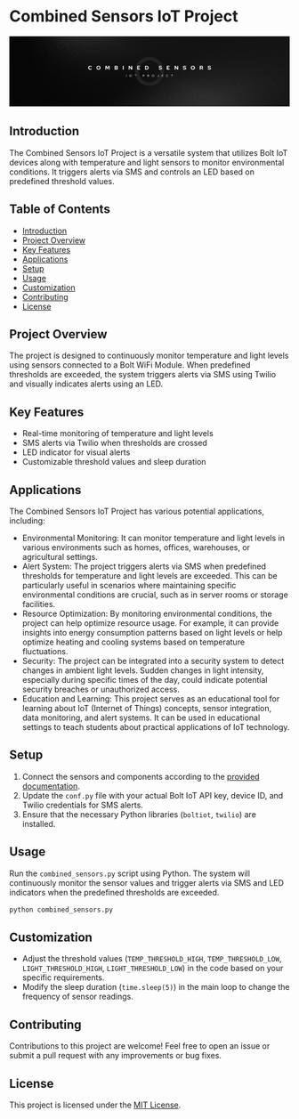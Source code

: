 # Combined Sensors IoT Project
<p align="center"><img src="https://github.com/techtricks1/Combined-Sensors/blob/main/combined%20sensors/logo.png" alt="logo"></p>

## Introduction

The Combined Sensors IoT Project is a versatile system that utilizes Bolt IoT devices along with temperature and light sensors to monitor environmental conditions. It triggers alerts via SMS and controls an LED based on predefined threshold values.

## Table of Contents

- [Introduction](#introduction)
- [Project Overview](#project-overview)
- [Key Features](#key-features)
- [Applications](#applications)
- [Setup](#setup)
- [Usage](#usage)
- [Customization](#customization)
- [Contributing](#contributing)
- [License](#license)

## Project Overview

The project is designed to continuously monitor temperature and light levels using sensors connected to a Bolt WiFi Module. When predefined thresholds are exceeded, the system triggers alerts via SMS using Twilio and visually indicates alerts using an LED.

## Key Features

- Real-time monitoring of temperature and light levels
- SMS alerts via Twilio when thresholds are crossed
- LED indicator for visual alerts
- Customizable threshold values and sleep duration

## Applications

The Combined Sensors IoT Project has various potential applications, including:

- Environmental Monitoring: It can monitor temperature and light levels in various environments such as homes, offices, warehouses, or agricultural settings.
- Alert System: The project triggers alerts via SMS when predefined thresholds for temperature and light levels are exceeded. This can be particularly useful in scenarios where maintaining specific environmental 
  conditions are crucial, such as in server rooms or storage facilities.
- Resource Optimization: By monitoring environmental conditions, the project can help optimize resource usage. For example, it can provide insights into energy consumption patterns based on light levels or help 
  optimize heating and cooling systems based on temperature fluctuations.
- Security: The project can be integrated into a security system to detect changes in ambient light levels. Sudden changes in light intensity, especially during specific times of the day, could indicate potential 
  security breaches or unauthorized access.
- Education and Learning: This project serves as an educational tool for learning about IoT (Internet of Things) concepts, sensor integration, data monitoring, and alert systems. It can be used in educational 
  settings to teach students about practical applications of IoT technology.

## Setup

1. Connect the sensors and components according to the [provided documentation](https://github.com/techtricks1/Combined-Sensors/blob/main/combined%20sensors/Comined%20Sensors.pdf).
2. Update the `conf.py` file with your actual Bolt IoT API key, device ID, and Twilio credentials for SMS alerts.
3. Ensure that the necessary Python libraries (`boltiot`, `twilio`) are installed.

## Usage

Run the `combined_sensors.py` script using Python. The system will continuously monitor the sensor values and trigger alerts via SMS and LED indicators when the predefined thresholds are exceeded.

```bash
python combined_sensors.py
```

## Customization

- Adjust the threshold values (`TEMP_THRESHOLD_HIGH`, `TEMP_THRESHOLD_LOW`, `LIGHT_THRESHOLD_HIGH`, `LIGHT_THRESHOLD_LOW`) in the code based on your specific requirements.
- Modify the sleep duration (`time.sleep(5)`) in the main loop to change the frequency of sensor readings.
  
## Contributing

Contributions to this project are welcome! Feel free to open an issue or submit a pull request with any improvements or bug fixes.

## License

This project is licensed under the [MIT License](LICENSE).
